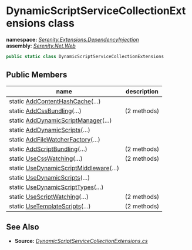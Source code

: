 # DynamicScriptServiceCollectionExtensions class
**namespace:** *[Serenity.Extensions.DependencyInjection](../README.md#serenity.extensions.dependencyinjection-namespace)*   **assembly**: *[Serenity.Net.Web](../README.md)*

```csharp
public static class DynamicScriptServiceCollectionExtensions
```

## Public Members

| name | description |
| --- | --- |
| static [AddContentHashCache](DynamicScriptServiceCollectionExtensions/AddContentHashCache.md)(…) |  |
| static [AddCssBundling](DynamicScriptServiceCollectionExtensions/AddCssBundling.md)(…) |  (2 methods) |
| static [AddDynamicScriptManager](DynamicScriptServiceCollectionExtensions/AddDynamicScriptManager.md)(…) |  |
| static [AddDynamicScripts](DynamicScriptServiceCollectionExtensions/AddDynamicScripts.md)(…) |  |
| static [AddFileWatcherFactory](DynamicScriptServiceCollectionExtensions/AddFileWatcherFactory.md)(…) |  |
| static [AddScriptBundling](DynamicScriptServiceCollectionExtensions/AddScriptBundling.md)(…) |  (2 methods) |
| static [UseCssWatching](DynamicScriptServiceCollectionExtensions/UseCssWatching.md)(…) |  (2 methods) |
| static [UseDynamicScriptMiddleware](DynamicScriptServiceCollectionExtensions/UseDynamicScriptMiddleware.md)(…) |  |
| static [UseDynamicScripts](DynamicScriptServiceCollectionExtensions/UseDynamicScripts.md)(…) |  |
| static [UseDynamicScriptTypes](DynamicScriptServiceCollectionExtensions/UseDynamicScriptTypes.md)(…) |  |
| static [UseScriptWatching](DynamicScriptServiceCollectionExtensions/UseScriptWatching.md)(…) |  (2 methods) |
| static [UseTemplateScripts](DynamicScriptServiceCollectionExtensions/UseTemplateScripts.md)(…) |  (2 methods) |

## See Also

* **Source:** *[DynamicScriptServiceCollectionExtensions.cs](https://github.com/serenity-is/Serenity/blob/master/src/Serenity.Net.Web/DynamicScript/DynamicScript/DynamicScriptServiceCollectionExtensions.cs)*